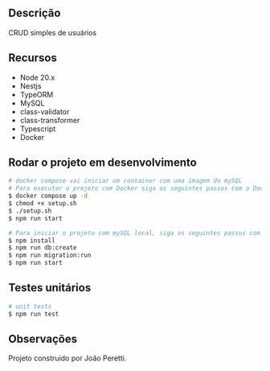 ## Descrição

CRUD simples de usuários

## Recursos

 - Node 20.x
 - Nestjs
 - TypeORM
 - MySQL
 - class-validator
 - class-transformer
 - Typescript
 - Docker

## Rodar o projeto em desenvolvimento

```bash
# docker compose vai iniciar um container com uma imagem do mySQL
# Para executar o projeto com Docker siga os seguintes passos com o Docker iniciado.
$ docker compose up -d
$ chmod +x setup.sh
$ ./setup.sh
$ npm run start

# Para iniciar o projeto com mySQL local, siga os seguintes passos com o mySQL iniciado.
$ npm install
$ npm run db:create
$ npm run migration:run
$ npm run start
```

## Testes unitários

```bash
# unit tests
$ npm run test
```

## Observações
Projeto construido por João Peretti.
